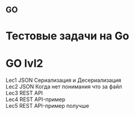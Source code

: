 ## GO

# Тестовые задачи на Go

# GO lvl2  
Lec1 JSON Сериализация и Десериализация  
Lec2 JSON Когда нет понимания что за файл  
Lec3 REST API  
Lec4 REST API-пример  
Lec5 REST API-пример получше  


  
 
  
  


